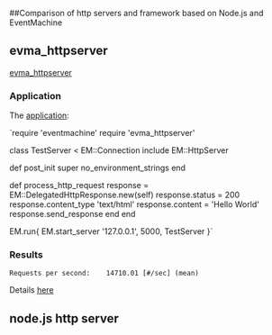 ##Comparison of http servers and framework based on Node.js and EventMachine


## evma_httpserver
[evma_httpserver](https://github.com/eventmachine/evma_httpserver)

### Application
The [application](https://github.com/antonmi/node_vs_eventmachine/blob/master/evma_httpserver/evma_httpserver.rb):

`require 'eventmachine'
require 'evma_httpserver'

class TestServer < EM::Connection
  include EM::HttpServer

  def post_init
    super
    no_environment_strings
  end

  def process_http_request
    response = EM::DelegatedHttpResponse.new(self)
    response.status = 200
    response.content_type 'text/html'
    response.content = 'Hello World'
    response.send_response
  end
end

EM.run{
  EM.start_server '127.0.0.1', 5000, TestServer
}`

### Results

`Requests per second:    14710.01 [#/sec] (mean)`

Details [here](https://github.com/antonmi/node_vs_eventmachine/blob/master/evma_httpserver/evma_httpserver.rb)


## node.js http server
